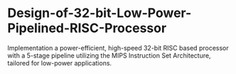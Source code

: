 # Design-of-32-bit-Low-Power-Pipelined-RISC-Processor
Implementation a power-efficient, high-speed 32-bit RISC based processor with a 5-stage pipeline utilizing the MIPS Instruction Set Architecture, tailored for low-power applications.
